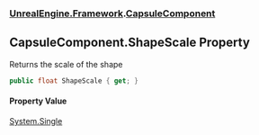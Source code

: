 ### [UnrealEngine.Framework](./UnrealEngine-Framework.md 'UnrealEngine.Framework').[CapsuleComponent](./UnrealEngine-Framework-CapsuleComponent.md 'UnrealEngine.Framework.CapsuleComponent')
## CapsuleComponent.ShapeScale Property
Returns the scale of the shape  
```csharp
public float ShapeScale { get; }
```
#### Property Value
[System.Single](https://docs.microsoft.com/en-us/dotnet/api/System.Single 'System.Single')  
